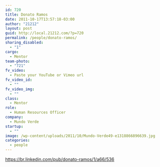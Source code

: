 ```yaml
---
id: 720
title: Donato Ramos
date: 2011-10-17T13:57:18-03:00
author: "21212"
layout: post
guid: http://local.21212.com/?p=720
permalink: /people/donato-ramos/
sharing_disabled:
  - "1"
cargo:
  - Mentor
team-photo:
  - "721"
fv_video:
  - Paste your YouTube or Vimeo url
fv_video_id:
  - ""
fv_video_img:
  - ""
class:
  - Mentor
role:
  - Human Resources Officer
company:
  - Mundo Verde
startup:
  - ""
image: /wp-content/uploads/2011/10/Mundo-Verde49-e1318866896639.jpg
categories:
  - people
---
```

https://br.linkedin.com/pub/donato-ramos/1/a66/536